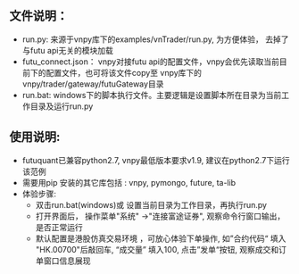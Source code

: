 
## 文件说明：
+ run.py: 来源于vnpy库下的examples/vnTrader/run.py, 为方便体验， 去掉了与futu api无关的模块加载 
+ futu_connect.json： vnpy对接futu api的配置文件，vnpy会优先读取当前目前下的配置文件，也可将该文件copy至 vnpy库下的vnpy/trader/gateway/futuGateway目录 
+ run.bat: windows下的脚本执行文件。主要逻辑是设置脚本所在目录为当前工作目录及运行run.py 

## 使用说明:
+ futuquant已兼容python2.7, vnpy最低版本要求v1.9, 建议在python2.7下运行该范例
+ 需要用pip 安装的其它库包括 : vnpy, pymongo, future, ta-lib
+ 体验步骤:
	+ 双击run.bat(windows)或 设置当前目录为工作目录，再执行run.py
	+ 打开界面后， 操作菜单"系统" ->"连接富途证券", 观察命令行窗口输出， 是否正常运行
	+ 默认配置是港股仿真交易环境 ，可放心体验下单操作,  如”合约代码“ 填入 "HK.00700"后敲回车, “成交量” 填入100, 点击”发单“按钮, 观察成交和订单窗口信息展现  
 




